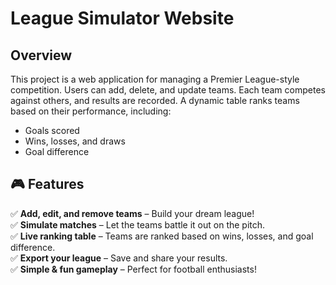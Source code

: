 # League Simulator Website  

## Overview  
This project is a web application for managing a Premier League-style competition. Users can add, delete, and update teams. Each team competes against others, and results are recorded. A dynamic table ranks teams based on their performance, including:  
- Goals scored  
- Wins, losses, and draws  
- Goal difference

  
## 🎮 Features  
✅ **Add, edit, and remove teams** – Build your dream league!  
✅ **Simulate matches** – Let the teams battle it out on the pitch.  
✅ **Live ranking table** – Teams are ranked based on wins, losses, and goal difference.  
✅ **Export your league** – Save and share your results.  
✅ **Simple & fun gameplay** – Perfect for football enthusiasts!  
